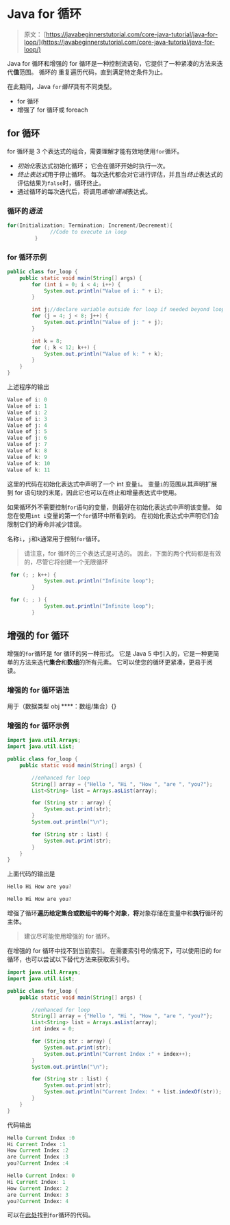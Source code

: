# Java for 循环

> 原文： [https://javabeginnerstutorial.com/core-java-tutorial/java-for-loop/](https://javabeginnerstutorial.com/core-java-tutorial/java-for-loop/)

Java for 循环和增强的 for 循环是一种控制流语句，它提供了一种紧凑的方法来迭代**值**范围。 循环的  重复遍历代码，直到满足特定条件为止。

在此期间，Java `for`*循环*具有不同类型。

*   for 循环
*   增强了 for 循环或 foreach

## for 循环

for 循环是 3 个表达式的组合，需要理解才能有效地使用`for`循环。

*   *初始化*表达式初始化循环； 它会在循环开始时执行一次。
*   *终止表达式*用于停止循环。 每次迭代都会对它进行评估，并且当*终止*表达式的评估结果为`false`时，循环终止。
*   通过循环的每次迭代后，将调用*递增/递减*表达式。

### 循环的*语法*

```java
for(Initialization; Termination; Increment/Decrement){
              //Code to execute in loop
         }
```

### for 循环示例

```java
public class for_loop {
    public static void main(String[] args) {
        for (int i = 0; i < 4; i++) {
            System.out.println("Value of i: " + i);
        }

        int j;//declare variable outside for loop if needed beyond loop
        for (j = 4; j < 8; j++) {
            System.out.println("Value of j: " + j);
        }

        int k = 8;
        for (; k < 12; k++) {
            System.out.println("Value of k: " + k);
        }
    }
}
```

上述程序的输出

```java
Value of i: 0
Value of i: 1
Value of i: 2
Value of i: 3
Value of j: 4
Value of j: 5
Value of j: 6
Value of j: 7
Value of k: 8
Value of k: 9
Value of k: 10
Value of k: 11
```

这里的代码在初始化表达式中声明了一个 int 变量`i`。 变量`i`的范围从其声明扩展到 for 语句块的末尾，因此它也可以在终止和增量表达式中使用。

如果循环外不需要控制`for`语句的变量，则最好在初始化表达式中声明该变量。 如您在使用`int i`变量的第一个`for`循环中所看到的。 在初始化表达式中声明它们会限制它们的寿命并减少错误。

名称`i`，`j`和`k`通常用于控制`for`循环。

> 请注意，for 循环的三个表达式是可选的。 因此，下面的两个代码都是有效的，尽管它将创建一个无限循环

```java
 for (; ; k++) {
            System.out.println("Infinite loop");
        }
```

```java
 for (; ; ) {
            System.out.println("Infinite loop");
        }
```

## 增强的 for 循环

增强的`for`循环是 for 循环的另一种形式。 它是 Java 5 中引入的，它是一种更简单的方法来迭代**集合**和**数组**的所有元素。 它可以使您的循环更紧凑，更易于阅读。

### 增强的 for 循环语法

用于（数据类型 obj ****：数组/集合）{}

### 增强的 for 循环示例

```java
import java.util.Arrays;
import java.util.List;

public class for_loop {
    public static void main(String[] args) {

        //enhanced for loop
        String[] array = {"Hello ", "Hi ", "How ", "are ", "you?"};
        List<String> list = Arrays.asList(array);

        for (String str : array) {
            System.out.print(str);
        }
        System.out.println("\n");

        for (String str : list) {
            System.out.print(str);
        }
    }
}
```

上面代码的输出是

```java
Hello Hi How are you?

Hello Hi How are you?
```

增强了循环**遍历给定集合或数组中的每个对象**，**将**对象存储在变量中和**执行**循环的主体。

> 建议尽可能使用增强的 for 循环。

在增强的 for 循环中找不到当前索引。 在需要索引号的情况下，可以使用旧的 for 循环，也可以尝试以下替代方法来获取索引号。

```java
import java.util.Arrays;
import java.util.List;

public class for_loop {
    public static void main(String[] args) {

        //enhanced for loop
        String[] array = {"Hello ", "Hi ", "How ", "are ", "you?"};
        List<String> list = Arrays.asList(array);
        int index = 0;

        for (String str : array) {
            System.out.print(str);
            System.out.println("Current Index :" + index++);
        }
        System.out.println("\n");

        for (String str : list) {
            System.out.print(str);
            System.out.println("Current Index: " + list.indexOf(str));
        }
    }
}
```

代码输出

```java
Hello Current Index :0
Hi Current Index :1
How Current Index :2
are Current Index :3
you?Current Index :4

Hello Current Index: 0
Hi Current Index: 1
How Current Index: 2
are Current Index: 3
you?Current Index: 4
```

可以在[此处](https://github.com/JBTAdmin/java-tutorial/blob/master/for_loop.java)找到`for`循环的代码。

